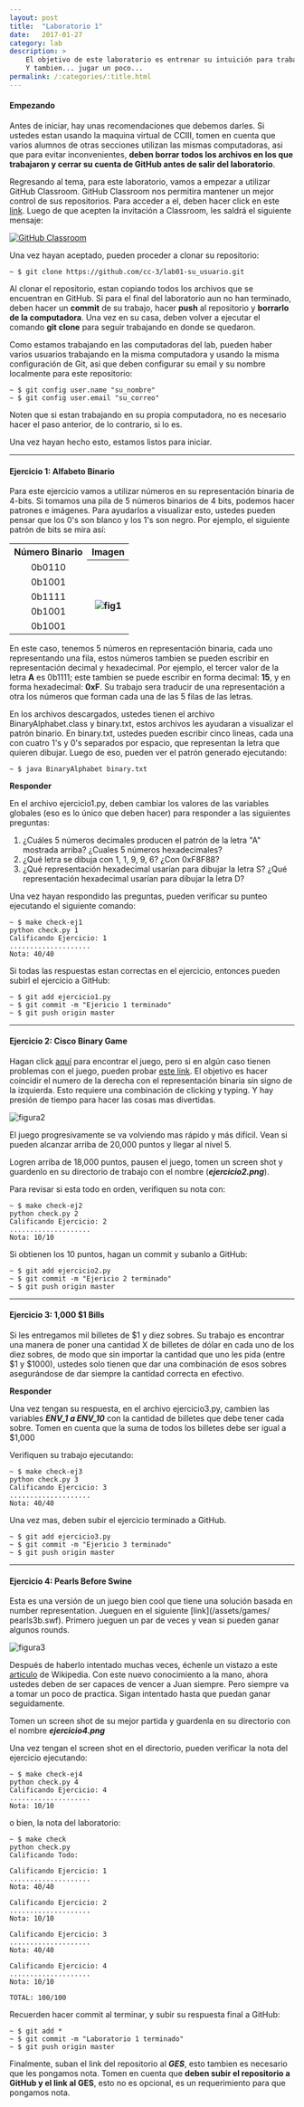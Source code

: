```yaml
---
layout: post
title:  "Laboratorio 1"
date:   2017-01-27
category: lab
description: >
    El objetivo de este laboratorio es entrenar su intuición para trabajar con numeros en representación binaria y hexadecimal.
    Y tambien... jugar un poco...
permalink: /:categories/:title.html
---
```


#### Empezando

Antes de iniciar, hay unas recomendaciones que debemos darles. Si ustedes estan usando la maquina virtual de CCIII, tomen en cuenta que varios alumnos de otras 
secciones utilizan las mismas computadoras, asi que para evitar inconvenientes, <b>deben borrar todos los archivos en los que trabajaron y cerrar su cuenta de GitHub antes 
de salir del laboratorio</b>.

Regresando al tema, para este laboratorio, vamos a empezar a utilizar GitHub Classroom. GitHub Classroom nos permitira mantener un mejor control de sus repositorios. Para acceder a el, 
deben hacer click en este <a href="https://classroom.github.com/assignment-invitations/a6436788a1586af7547e3c2aae38eb66">link</a>. Luego de que acepten la invitación a Classroom, les saldrá
el siguiente mensaje:

[![GitHub Classroom](/assets/img/labs/lab1_classroom.png)](/assets/img/labs/lab1_classroom.png)

Una vez hayan aceptado, pueden proceder a clonar su repositorio:

```shell
~ $ git clone https://github.com/cc-3/lab01-su_usuario.git
```
Al clonar el repositorio, estan copiando todos los archivos que se encuentran en GitHub. Si para el final del laboratorio aun no han terminado, deben hacer un <b>commit</b> de su trabajo,
hacer <b>push</b> al repositorio y <b>borrarlo de la computadora</b>. Una vez en su casa, deben volver a ejecutar el comando <b>git clone</b> para seguir trabajando en donde se quedaron.

Como estamos trabajando en las computadoras del lab, pueden haber varios usuarios trabajando en la misma computadora y usando la misma configuración de Git, asi que deben configurar su email 
y su nombre localmente para este repositorio:

```shell
~ $ git config user.name "su_nombre"
~ $ git config user.email "su_correo"
```

Noten que si estan trabajando en su propia computadora, no es necesario hacer el paso anterior, de lo contrario, si lo es.


Una vez hayan hecho esto, estamos listos para iniciar.

***

#### Ejercicio 1: Alfabeto Binario

Para este ejercicio vamos a utilizar números en su representación binaria de 4-bits. Si tomamos una pila de 5 números binarios de 4 bits, podemos 
hacer patrones e imágenes. Para ayudarlos a visualizar esto, ustedes pueden pensar que los 0's  son blanco y los 1's son negro. Por ejemplo, el 
siguiente patrón de bits se mira así:

<table style="text-align: center;">
  <tr>
    <th>Número Binario</th>
    <th>Imagen</th>
  </tr>
  <tr>
    <td>0b0110</td>
    <th rowspan="5"><img style="padding-top:30px;" src="/assets/img/labs/lab1_fig1.png" alt="fig1"></th>
  </tr>
  <tr>
    <td>0b1001</td>
  </tr>
  <tr>
    <td>0b1111</td>
  </tr>
  <tr>
    <td>0b1001</td>
  </tr>
  <tr>
    <td>0b1001</td>
  </tr>
</table>

En este caso, tenemos 5 números en representación binaria, cada uno representando una fila, estos números tambien se pueden escribir en representación decimal y hexadecimal. 
Por ejemplo, el tercer valor de la letra <b>A</b> es 0b1111; este tambien se puede escribir en forma decimal: <b>15</b>, y en forma hexadecimal: <b>0xF</b>. Su trabajo sera 
traducir de una representación a otra los números que forman cada una de las 5 filas de las letras.

En los archivos descargados, ustedes tienen el archivo BinaryAlphabet.class y binary.txt, estos archivos les ayudaran a visualizar el patrón 
binario. En binary.txt, ustedes pueden escribir cinco lineas, cada una con cuatro 1's y 0's separados por espacio, que representan la 
letra que quieren dibujar. Luego de eso, pueden ver el patrón generado ejecutando:

```shell
~ $ java BinaryAlphabet binary.txt
```

**Responder**

En el archivo ejercicio1.py, deben cambiar los valores de las variables globales (eso es lo único que deben hacer)  para responder 
a las siguientes preguntas:

1. ¿Cuáles 5 números decimales producen el patrón de la letra "A" mostrada arriba? ¿Cuales 5 números hexadecimales?
2. ¿Qué letra se dibuja con 1, 1, 9, 9, 6? ¿Con 0xF8F88?
3. ¿Qué representación hexadecimal usarían para dibujar la letra S? ¿Qué representación hexadecimal usarían para dibujar la letra D?

Una vez hayan respondido las preguntas, pueden verificar su punteo ejecutando el siguiente comando:

```shell
~ $ make check-ej1
python check.py 1
Calificando Ejercicio: 1
....................
Nota: 40/40
```

Si todas las respuestas estan correctas en el ejercicio, entonces pueden subirl el ejercicio a GitHub:

```shell
~ $ git add ejercicio1.py
~ $ git commit -m "Ejericio 1 terminado"
~ $ git push origin master
```

***

#### Ejercicio 2: Cisco Binary Game

Hagan click [aquí](/assets/games/binary_game.swf) para encontrar el juego, pero si en algún caso tienen problemas con el juego, pueden probar
[este link](http://www.wordfreegames.com/game/binary-game.html). El objetivo es hacer coincidir el numero de la derecha con el representación 
binaria sin signo de la izquierda. Esto requiere una combinación de clicking y typing. Y hay presión de tiempo para hacer las cosas mas divertidas.

![figura2](/assets/img/labs/lab1_fig2.png)

El juego progresivamente se va volviendo mas rápido y más difícil. Vean si pueden alcanzar arriba de 20,000 puntos y llegar al nivel 5.

Logren arriba de 18,000 puntos, pausen el juego, tomen un screen shot y guardenlo en su directorio de trabajo con el nombre (**_ejercicio2.png_**).

Para revisar si esta todo en orden, verifiquen su nota con:

```shell
~ $ make check-ej2
python check.py 2
Calificando Ejercicio: 2
....................
Nota: 10/10

```

Si obtienen los 10 puntos, hagan un commit y subanlo a GitHub:

```shell
~ $ git add ejercicio2.py
~ $ git commit -m "Ejericio 2 terminado"
~ $ git push origin master
```

***

#### Ejercicio 3: 1,000 $1 Bills

Si les entregamos mil billetes de $1 y diez sobres. Su trabajo es encontrar una manera de poner una cantidad X de billetes de dólar en cada uno de 
los diez sobres, de modo que sin importar la cantidad que uno les pida (entre $1 y $1000), ustedes solo tienen que dar una combinación de esos 
sobres asegurándose de dar siempre la cantidad correcta en efectivo.

**Responder**

Una vez tengan su respuesta, en el archivo ejercicio3.py, cambien las variables **_ENV_1 a ENV_10_** con la cantidad de billetes que debe tener 
cada sobre. Tomen en cuenta que la suma de todos los billetes debe ser igual a $1,000

Verifiquen su trabajo ejecutando:

```shell
~ $ make check-ej3
python check.py 3
Calificando Ejercicio: 3
....................
Nota: 40/40

```

Una vez mas, deben subir el ejercicio terminado a GitHub.

```shell
~ $ git add ejercicio3.py
~ $ git commit -m "Ejericio 3 terminado"
~ $ git push origin master
```

***

#### Ejercicio 4: Pearls Before Swine

Esta es una versión de un juego bien cool que tiene una solución basada en number representation. Jueguen en el siguiente [link](/assets/games/
pearls3b.swf). Primero jueguen un par de veces y vean si pueden ganar algunos rounds.

![figura3](/assets/img/labs/lab1_fig3.png)

Después de haberlo intentado muchas veces, échenle un vistazo a este [articulo](http://en.wikipedia.org/wiki/Nim) de Wikipedia. Con este nuevo 
conocimiento a la mano, ahora ustedes deben de ser capaces de vencer a Juan siempre. Pero siempre va a tomar un poco de practica. Sigan intentado 
hasta que puedan ganar seguidamente. 

Tomen un screen shot de su mejor partida y guardenla en su directorio con el nombre _**ejercicio4.png**_

Una vez tengan el screen shot en el directorio, pueden verificar la nota del ejercicio ejecutando:

```shell
~ $ make check-ej4
python check.py 4
Calificando Ejercicio: 4
....................
Nota: 10/10
```

o bien, la nota del laboratorio:

```shell
~ $ make check
python check.py
Calificando Todo:

Calificando Ejercicio: 1
....................
Nota: 40/40

Calificando Ejercicio: 2
....................
Nota: 10/10

Calificando Ejercicio: 3
....................
Nota: 40/40

Calificando Ejercicio: 4
....................
Nota: 10/10

TOTAL: 100/100
```

Recuerden hacer commit al terminar, y subir su respuesta final a GitHub:

```shell
~ $ git add *
~ $ git commit -m "Laboratorio 1 terminado"
~ $ git push origin master
```
Finalmente, suban el link del repositorio al **_GES_**, esto tambien es necesario que les pongamos nota. Tomen en cuenta que <b>deben subir el repositorio a GitHub y el link al GES</b>,
esto no es opcional, es un requerimiento para que pongamos nota.